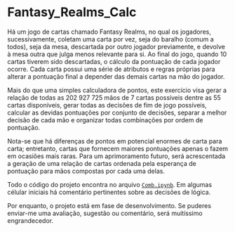 # Fantasy_Realms_Calc

 Há um jogo de cartas chamado Fantasy Realms, no qual os jogadores, sucessivamente, coletam uma carta por vez, seja do baralho (comum a todos), seja da mesa, descartada por outro jogador previamente, e devolve à mesa outra que julga menos relevante para si. Ao final do jogo, quando 10 cartas tiverem sido descartadas, o cálculo da pontuação de cada jogador ocorre. Cada carta possui uma série de atributos e regras próprias para alterar a pontuação final a depender das demais cartas na mão do jogador.
 
 Mais do que uma simples calculadora de pontos, este exercício visa gerar a relação de todas as 202 927 725 mãos de 7 cartas possíveis dentre as 55 cartas disponíveis, gerar todas as decisões de fim de jogo possíveis, calcular as devidas pontuações por conjunto de decisões, separar a melhor decisão de cada mão e organizar todas combinações por ordem de pontuação.
 
 Nota-se que há diferenças de pontos em potencial enormes de carta para carta; entretanto, cartas que fornecem maiores pontuações apenas o fazem em ocasiões mais raras. Para um aprimoramento futuro, será acrescentada a geração de uma relação de cartas ordenada pela esperança de pontuação para mãos compostas por cada uma delas.
 
   Todo o código do projeto encontra no arquivo [`Comb.ipynb`](Comb.ipynb "Clique aqui para abrir o arquivo"). Em algumas célular iniciais há comentário pertinentes sobre as decisões de lógica.

 Por enquanto, o projeto está em fase de desenvolvimento. Se puderes enviar-me uma avaliação, sugestão ou comentário, será muitíssimo engrandecedor.
